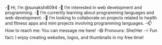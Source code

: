 -👋 Hi, I’m @sunakshi6094
-👀 I’m interested in web development and programming.
-🌱 I’m currently learning about programming languages and web development.
-💞️ I’m looking to collaborate on projects related to health and fitness apps and mini projects involving programming languages.
-📫 How to reach me: You can message me here!
-😄 Pronouns: She/Her
-⚡ Fun fact: I enjoy creating websites, logos, and thumbnails in my free time!

